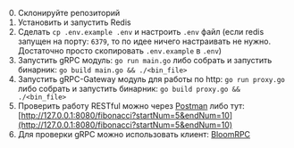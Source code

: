 0) Склонируйте репозиторий
1) Установить и запустить Redis
2) Сделать `cp .env.example .env` и настроить `.env` файл (если redis запущен на порту: `6379`, то по идее ничего
   настраивать не нужно. Достаточно просто скопировать `.env.example` в `.env`)
3) Запустить gRPC модуль: `go run main.go` либо собрать и запустить бинарник: `go build main.go && ./<bin_file>`
4) Запустить gRPC-Gateway модуль для работы по http: `go run proxy.go` либо собрать и запустить
   бинарник: `go build proxy.go && ./<bin_file>`
5) Проверить работу RESTful можно через [Postman](https://www.postman.com/downloads/) либо
   тут: [http://127.0.0.1:8080/fibonacci?startNum=5&endNum=10](http://127.0.0.1:8080/fibonacci?startNum=5&endNum=10)
6) Для проверки gRPC можно использовать клиент: [BloomRPC](https://github.com/uw-labs/bloomrpc/releases)
